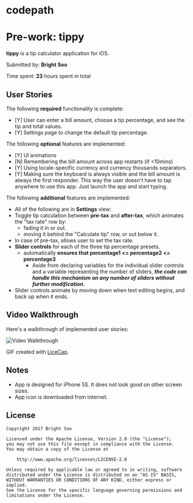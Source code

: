 # codepath
# Pre-work: tippy

**tippy** is a tip calculator application for iOS.

Submitted by: **Bright Soo**

Time spent: **23** hours spent in total

## User Stories

The following **required** functionality is complete:

* [Y] User can enter a bill amount, choose a tip percentage, and see the tip and total values.
* [Y] Settings page to change the default tip percentage.

The following **optional** features are implemented:
* [Y] UI animations
* [N] Remembering the bill amount across app restarts (if <10mins)
* [Y] Using locale-specific currency and currency thousands separators.
* [Y] Making sure the keyboard is always visible and the bill amount is always the first responder. This way the user doesn't have to tap anywhere to use this app. Just launch the app and start typing.

The following **additional** features are implemented:
- All of the following are in **Settings** view:
 - Toggle tip calculation between **pre-tax** and **after-tax**, which animates the "tax rate" row by:
    - fading it in or out.
    - moving it behind the "Calculate tip" row, or out below it.
 - In case of pre-tax, allows user to set the tax rate.
 - **Slider controls** for each of the three tip percentage presets.
   - automatically **ensures that percentage1 <= percentage2 <= percentage3**
     - Aside from declaring variables for the individual slider controls and a variable representing the number of sliders, **_the code can handle this mechanism on any number of sliders without further modification._**
 - Slider controls animate by moving down when text editing begins, and back up when it ends.

## Video Walkthrough 

Here's a walkthrough of implemented user stories:

<img src='http://i.imgur.com/xlWcx8O.gif' title='Video Walkthrough' width='' alt='Video Walkthrough' />

GIF created with [LiceCap](http://www.cockos.com/licecap/).

## Notes

- App is designed for iPhone 5S.  It does not look good on other screen sizes.
- App icon is downloaded from internet.

## License

    Copyright 2017 Bright Soo

    Licensed under the Apache License, Version 2.0 (the "License");
    you may not use this file except in compliance with the License.
    You may obtain a copy of the License at

        http://www.apache.org/licenses/LICENSE-2.0

    Unless required by applicable law or agreed to in writing, software
    distributed under the License is distributed on an "AS IS" BASIS,
    WITHOUT WARRANTIES OR CONDITIONS OF ANY KIND, either express or implied.
    See the License for the specific language governing permissions and
    limitations under the License.
